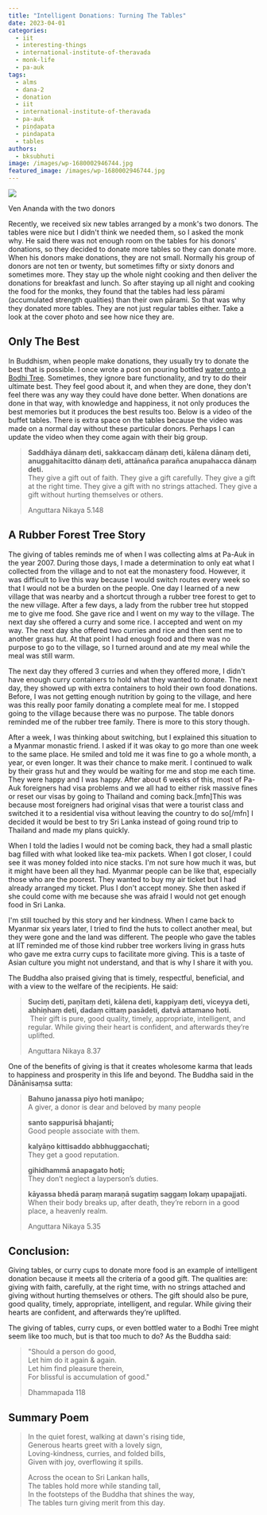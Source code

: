 ```yaml
---
title: "Intelligent Donations: Turning The Tables"
date: 2023-04-01
categories: 
  - iit
  - interesting-things
  - international-institute-of-theravada
  - monk-life
  - pa-auk
tags: 
  - alms
  - dana-2
  - donation
  - iit
  - international-institute-of-theravada
  - pa-auk
  - piṇḍapata
  - pindapata
  - tables
authors: 
  - bksubhuti
image: /images/wp-1680002946744.jpg
featured_image: /images/wp-1680002946744.jpg
---
```


![](/images/wp-1680002946744-1024x576.jpg)

Ven Ananda with the two donors

Recently, we received six new tables arranged by a monk's two donors. The tables were nice but I didn't think we needed them, so I asked the monk why. He said there was not enough room on the tables for his donors' donations, so they decided to donate more tables so they can donate more. When his donors make donations, they are not small. Normally his group of donors are not ten or twenty, but sometimes fifty or sixty donors and sometimes more. They stay up the whole night cooking and then deliver the donations for breakfast and lunch. So after staying up all night and cooking the food for the monks, they found that the tables had less pārami (accumulated strength qualities) than their own pārami. So that was why they donated more tables. They are not just regular tables either. Take a look at the cover photo and see how nice they are.

## Only The Best

In Buddhism, when people make donations, they usually try to donate the best that is possible. I once wrote a post on pouring bottled [water onto a Bodhi Tree](https://americanmonk.org/only-the-best-for-buddha/). Sometimes, they ignore bare functionality, and try to do their ultimate best. They feel good about it, and when they are done, they don't feel there was any way they could have done better. When donations are done in that way, with knowledge and happiness, it not only produces the best memories but it produces the best results too. Below is a video of the buffet tables. There is extra space on the tables because the video was made on a normal day without these particular donors. Perhaps I can update the video when they come again with their big group.

> **Saddhāya dānaṃ deti, sakkaccaṃ dānaṃ deti, kālena dānaṃ deti, anuggahitacitto dānaṃ deti, attānañca parañca anupahacca dānaṃ deti.**  
> They give a gift out of faith. They give a gift carefully. They give a gift at the right time. They give a gift with no strings attached. They give a gift without hurting themselves or others.
> 
> Anguttara Nikaya 5.148

## A Rubber Forest Tree Story

The giving of tables reminds me of when I was collecting alms at Pa-Auk in the year 2007. During those days, I made a determination to only eat what I collected from the village and to not eat the monastery food. However, it was difficult to live this way because I would switch routes every week so that I would not be a burden on the people. One day I learned of a new village that was nearby and a shortcut through a rubber tree forest to get to the new village. After a few days, a lady from the rubber tree hut stopped me to give me food. She gave rice and I went on my way to the village. The next day she offered a curry and some rice. I accepted and went on my way. The next day she offered two curries and rice and then sent me to another grass hut. At that point I had enough food and there was no purpose to go to the village, so I turned around and ate my meal while the meal was still warm.

The next day they offered 3 curries and when they offered more, I didn't have enough curry containers to hold what they wanted to donate. The next day, they showed up with extra containers to hold their own food donations. Before, I was not getting enough nutrition by going to the village, and here was this really poor family donating a complete meal for me. I stopped going to the village because there was no purpose. The table donors reminded me of the rubber tree family. There is more to this story though.

After a week, I was thinking about switching, but I explained this situation to a Myanmar monastic friend. I asked if it was okay to go more than one week to the same place. He smiled and told me it was fine to go a whole month, a year, or even longer. It was their chance to make merit. I continued to walk by their grass hut and they would be waiting for me and stop me each time. They were happy and I was happy. After about 6 weeks of this, most of Pa-Auk foreigners had visa problems and we all had to either risk massive fines or reset our visas by going to Thailand and coming back.\[mfn\]This was because most foreigners had original visas that were a tourist class and switched it to a residential visa without leaving the country to do so\[/mfn\] I decided it would be best to try Sri Lanka instead of going round trip to Thailand and made my plans quickly.

When I told the ladies I would not be coming back, they had a small plastic bag filled with what looked like tea-mix packets. When I got closer, I could see it was money folded into nice stacks. I'm not sure how much it was, but it might have been all they had. Myanmar people can be like that, especially those who are the poorest. They wanted to buy my air ticket but I had already arranged my ticket. Plus I don't accept money. She then asked if she could come with me because she was afraid I would not get enough food in Sri Lanka.

I'm still touched by this story and her kindness. When I came back to Myanmar six years later, I tried to find the huts to collect another meal, but they were gone and the land was different. The people who gave the tables at IIT reminded me of those kind rubber tree workers living in grass huts who gave me extra curry cups to facilitate more giving. This is a taste of Asian culture you might not understand, and that is why I share it with you.

The Buddha also praised giving that is timely, respectful, beneficial, and with a view to the welfare of the recipients. He said:

> **Suciṃ deti, paṇītaṃ deti, kālena deti, kappiyaṃ deti, viceyya deti, abhiṇhaṃ deti, dadaṃ cittaṃ pasādeti, datvā attamano hoti.**  
>  Their gift is pure, good quality, timely, appropriate, intelligent, and regular. While giving their heart is confident, and afterwards they’re uplifted.
> 
> Anguttara Nikaya 8.37

One of the benefits of giving is that it creates wholesome karma that leads to happiness and prosperity in this life and beyond. The Buddha said in the Dānānisaṃsa sutta:

> **Bahuno janassa piyo hoti manāpo;**  
> A giver, a donor is dear and beloved by many people
> 
> **santo sappurisā bhajanti;**  
> Good people associate with them.
> 
> **kalyāṇo kittisaddo abbhuggacchati;**  
> They get a good reputation.
> 
> **gihidhammā anapagato hoti;**  
> They don’t neglect a layperson’s duties.
> 
> **kāyassa bhedā paraṃ maraṇā sugatiṃ saggaṃ lokaṃ upapajjati.**  
> When their body breaks up, after death, they’re reborn in a good place, a heavenly realm.
> 
> Anguttara Nikaya 5.35

## Conclusion:

Giving tables, or curry cups to donate more food is an example of intelligent donation because it meets all the criteria of a good gift. The qualities are: giving with faith, carefully, at the right time, with no strings attached and giving without hurting themselves or others. The gift should also be pure, good quality, timely, appropriate, intelligent, and regular. While giving their hearts are confident, and afterwards they’re uplifted.

The giving of tables, curry cups, or even bottled water to a Bodhi Tree might seem like too much, but is that too much to do? As the Buddha said:

> "Should a person do good,  
> Let him do it again & again.  
> Let him find pleasure therein,  
> For blissful is accumulation of good."
> 
> Dhammapada 118

## Summary Poem

> In the quiet forest, walking at dawn's rising tide,  
> Generous hearts greet with a lovely sign,  
> Loving-kindness, curries, and folded bills,  
> Given with joy, overflowing it spills.
> 
> Across the ocean to Sri Lankan halls,  
> The tables hold more while standing tall,  
> In the footsteps of the Buddha that shines the way,  
> The tables turn giving merit from this day.